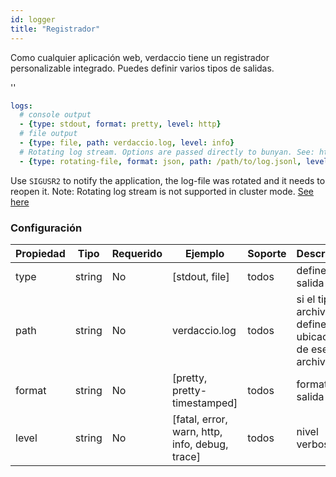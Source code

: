 ```yaml
---
id: logger
title: "Registrador"
---
```


Como cualquier aplicación web, verdaccio tiene un registrador personalizable integrado. Puedes definir varios tipos de salidas.

<div id="codefund">''</div>

```yaml
logs:
  # console output
  - {type: stdout, format: pretty, level: http}
  # file output
  - {type: file, path: verdaccio.log, level: info}
  # Rotating log stream. Options are passed directly to bunyan. See: https://github.com/trentm/node-bunyan#stream-type-rotating-file
  - {type: rotating-file, format: json, path: /path/to/log.jsonl, level: http, options: {period: 1d}}
```

Use `SIGUSR2` to notify the application, the log-file was rotated and it needs to reopen it. Note: Rotating log stream is not supported in cluster mode. [See here](https://github.com/trentm/node-bunyan#stream-type-rotating-file)

### Configuración

| Propiedad | Tipo   | Requerido | Ejemplo                                        | Soporte | Descripción                                               |
| --------- | ------ | --------- | ---------------------------------------------- | ------- | --------------------------------------------------------- |
| type      | string | No        | [stdout, file]                                 | todos   | define la salida                                          |
| path      | string | No        | verdaccio.log                                  | todos   | si el tipo es archivo, define la ubicación de ese archivo |
| format    | string | No        | [pretty, pretty-timestamped]                   | todos   | formato de salida                                         |
| level     | string | No        | [fatal, error, warn, http, info, debug, trace] | todos   | nivel verboso                                             |